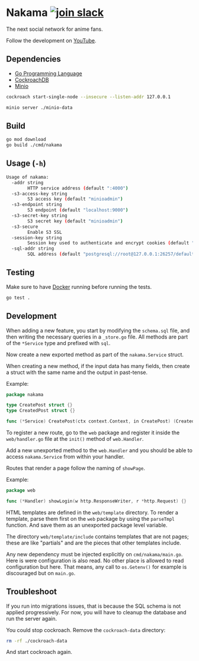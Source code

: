 # Nakama [![join slack](https://img.shields.io/badge/slack-join-none.svg?style=social&logo=slack)](https://join.slack.com/t/nakama-social/shared_invite/zt-143j6bzie-spuCdq79xIZJQa4DaPb0uQ)

The next social network for anime fans.

Follow the development on [YouTube](https://www.youtube.com/playlist?list=PLOzDrFftjC09iI8rgmj9JZr4bwImeUpkf).

## Dependencies

- [Go Programming Language](https://go.dev)
- [CockroachDB](https://cockroachlabs.com)
- [Minio](https://min.io)

```bash
cockroach start-single-node --insecure --listen-addr 127.0.0.1
```

```bash
minio server ./minio-data
```

## Build

```bash
go mod download
go build ./cmd/nakama
```

## Usage (`-h`)

```bash
Usage of nakama:
  -addr string
        HTTP service address (default ":4000")
  -s3-access-key string
        S3 access key (default "minioadmin")
  -s3-endpoint string
        S3 endpoint (default "localhost:9000")
  -s3-secret-key string
        S3 secret key (default "minioadmin")
  -s3-secure
        Enable S3 SSL
  -session-key string
        Session key used to authenticate and encrypt cookies (default "secretkeyyoushouldnotcommit")
  -sql-addr string
        SQL address (default "postgresql://root@127.0.0.1:26257/defaultdb?sslmode=disable")
```

## Testing

Make sure to have [Docker](https://www.docker.com/) running before running the tests.

```bash
go test .
```

## Development

When adding a new feature, you start by modifying the `schema.sql` file,
and then writing the necessary queries in a `_store.go` file.
All methods are part of the `*Service` type and prefixed with `sql`.

Now create a new exported method as part of the `nakama.Service` struct.

When creating a new method, if the input data has many fields,
then create a struct with the same name and the output in past-tense.

Example:

```go
package nakama

type CreatePost struct {}
type CreatedPost struct {}

func (*Service) CreatePost(ctx context.Context, in CreatePost) (CreatedPost, error) {}
```

To register a new route, go to the `web` package
and register it inside the `web/handler.go` file
at the `init()` method of `web.Handler`.

Add a new unexported method to the `web.Handler` and you should be able to
access `nakama.Service` from within your handler.

Routes that render a page follow the naming of `showPage`.

Example:

```go
package web

func (*Handler) showLogin(w http.ResponseWriter, r *http.Request) {}
```

HTML templates are defined in the `web/template` directory.
To render a template, parse them first on the `web` package by using the
`parseTmpl` function. And save them as an unexported package level variable.

The directory `web/template/include` contains templates that are not pages;
these are like "partials" and are the pieces that other templates include.

Any new dependency must be injected explicitly on `cmd/nakama/main.go`.
Here is were configuration is also read. No other place is allowed to read
configuration but here. That means, any call to `os.Getenv()` for example
is discouraged but on `main.go`.

## Troubleshoot

If you run into migrations issues, that is because the SQL schema
is not applied progressively. For now, you will have to cleanup the database
and run the server again.

You could stop cockroach. Remove the `cockroach-data` directory:

```bash
rm -rf ./cockroach-data
```

And start cockroach again.
